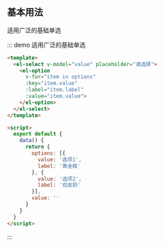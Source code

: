 <!-- <one-tree-select :tableList="[
        { label: '学生姓名', key: 'name', span: '8' },
        { label: '学校名称', key: 'school', span: '8' },
        { label: '学籍号', key: 'num', span: '8' },
        { label: '年级', key: 'grade', span: '12' },
        { label: '班级', key: 'class', span: '12' },
        { label: '备注', key: 'remark', span: '24' }
      ]"  :tableForm="[]"/> -->


## 基本用法

适用广泛的基础单选

::: demo 适用广泛的基础单选
```html
<template>
  <el-select v-model="value" placeholder="请选择">
    <el-option
      v-for="item in options"
      :key="item.value"
      :label="item.label"
      :value="item.value">
    </el-option>
  </el-select>
</template>

<script>
  export default {
    data() {
      return {
        options: [{
          value: '选项1',
          label: '黄金糕'
        }, {
          value: '选项2',
          label: '双皮奶'
        }],
        value: ''
      }
    }
  }
</script>
```
:::